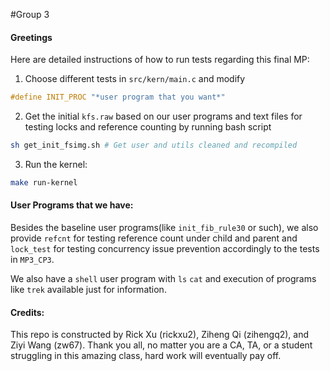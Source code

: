 #Group 3

#### Greetings

Here are detailed instructions of how to run tests regarding this final MP:



1. Choose different tests in `src/kern/main.c` and modify 

```c
#define INIT_PROC "*user program that you want*"
```

2. Get the initial `kfs.raw` based on our user programs and text files for testing locks and reference counting by running bash script

```bash
sh get_init_fsimg.sh # Get user and utils cleaned and recompiled
```

3. Run the kernel:

```bash
make run-kernel
```



#### User Programs that we have:

Besides the baseline user programs(like `init_fib_rule30` or such), we also provide `refcnt` for testing reference count under child and parent and `lock_test` for testing concurrency issue prevention accordingly to the tests in `MP3_CP3`.

We also have a `shell` user program with `ls` `cat` and execution of programs like `trek` available just for information.

#### Credits:

This repo is constructed by Rick Xu (rickxu2), Ziheng Qi (zihengq2), and Ziyi Wang (zw67). Thank you all, no matter you are a CA, TA, or a student struggling in this amazing class, hard work will eventually pay off.
